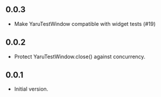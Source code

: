 ## 0.0.3

- Make YaruTestWindow compatible with widget tests (#19)

## 0.0.2

- Protect YaruTestWindow.close() against concurrency.

## 0.0.1

- Initial version.
